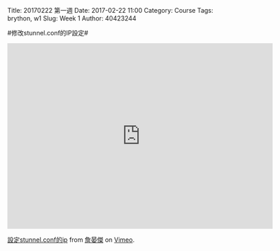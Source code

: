 Title: 20170222 第一週
Date: 2017-02-22 11:00
Category: Course
Tags: brython, w1
Slug: Week 1
Author: 40423244

#修改stunnel.conf的IP設定#

<iframe src="https://player.vimeo.com/video/209486571" width="600" height="420" frameborder="0" webkitallowfullscreen mozallowfullscreen allowfullscreen></iframe>

<p><a href="https://vimeo.com/209486571">設定stunnel.conf的ip</a> from <a href="https://vimeo.com/user61272200">詹晏傑</a> on <a href="https://vimeo.com">Vimeo</a>.</p>

